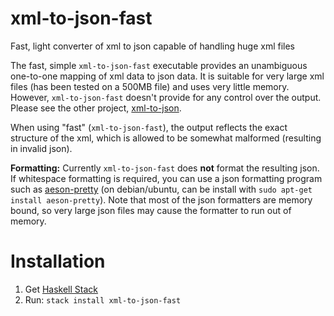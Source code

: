 # xml-to-json-fast

Fast, light converter of xml to json capable of handling huge xml files


The fast, simple `xml-to-json-fast` executable provides an unambiguous one-to-one mapping of xml data to json data. It is suitable for very large xml files (has been tested on a 500MB file) and uses very little memory. However, `xml-to-json-fast` doesn't provide for any control over the output. Please see the other project, [xml-to-json](https://github.com/sinelaw/xml-to-json).

When using "fast" (`xml-to-json-fast`), the output reflects the exact structure of the xml, which is allowed to be somewhat malformed (resulting in invalid json).

**Formatting:** Currently `xml-to-json-fast` does **not** format the resulting json. If whitespace formatting is required, you can use a json formatting program such as [aeson-pretty](https://hackage.haskell.org/package/aeson-pretty) (on debian/ubuntu, can be install with `sudo apt-get install aeson-pretty`). Note that most of the json formatters are memory bound, so very large json files may cause the formatter to run out of memory.

# Installation

1. Get [Haskell Stack](http://haskellstack.org)
2. Run: `stack install xml-to-json-fast`
